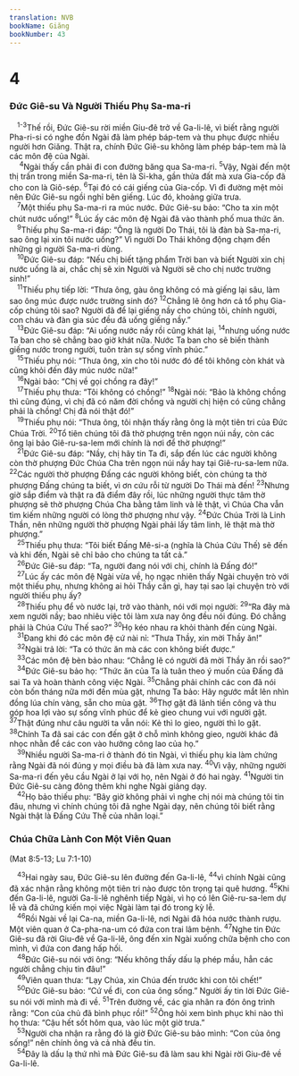 ```yaml
---
translation: NVB
bookName: Giăng 
bookNumber: 43
---
```


<div class="title"><h1>4</h1><h3>Đức Giê-su Và Người Thiếu Phụ Sa-ma-ri </h3></div>
<span class="verse gi_4_1 gi_4_2+gi_4_3"> <sup>1-3</sup>Thế rồi, Đức Giê-su rời miền Giu-đê trở về Ga-li-lê, vì biết rằng người Pha-ri-si có nghe đồn Ngài đã làm phép báp-tem và thu phục được nhiều người hơn Giăng. Thật ra, chính Đức Giê-su không làm phép báp-tem mà là các môn đệ của Ngài. <br/> </span>
<span class="verse gi_4_4"><sup>4</sup>Ngài thấy cần phải đi con đường băng qua Sa-ma-ri. </span>
<span class="verse gi_4_5"><sup>5</sup>Vậy, Ngài đến một thị trấn trong miền Sa-ma-ri, tên là Si-kha, gần thửa đất mà xưa Gia-cốp đã cho con là Giô-sép. </span>
<span class="verse gi_4_6"><sup>6</sup>Tại đó có cái giếng của Gia-cốp. Vì đi đường mệt mỏi nên Đức Giê-su ngồi nghỉ bên giếng. Lúc đó, khoảng giữa trưa. <br/></span>
<span class="verse gi_4_7"> <sup>7</sup>Một thiếu phụ Sa-ma-ri ra múc nước. Đức Giê-su bảo: “Cho ta xin một chút nước uống!” </span>
<span class="verse gi_4_8"><sup>8</sup>Lúc ấy các môn đệ Ngài đã vào thành phố mua thức ăn. <br/></span>
<span class="verse gi_4_9"> <sup>9</sup>Thiếu phụ Sa-ma-ri đáp: “Ông là người Do Thái, tôi là đàn bà Sa-ma-ri, sao ông lại xin tôi nước uống?” Vì người Do Thái không động chạm đến những gì người Sa-ma-ri dùng. <br/></span>
<span class="verse gi_4_10"> <sup>10</sup>Đức Giê-su đáp: “Nếu chị biết tặng phẩm Trời ban và biết Người xin chị nước uống là ai, chắc chị sẽ xin Người và Người sẽ cho chị nước trường sinh!” <br/></span>
<span class="verse gi_4_11"> <sup>11</sup>Thiếu phụ tiếp lời: “Thưa ông, gàu ông không có mà giếng lại sâu, làm sao ông múc được nước trường sinh đó? </span>
<span class="verse gi_4_12"><sup>12</sup>Chẳng lẽ ông hơn cả tổ phụ Gia-cốp chúng tôi sao? Người đã để lại giếng nầy cho chúng tôi, chính người, con cháu và đàn gia súc đều đã uống giếng nầy.” <br/></span>
<span class="verse gi_4_13"> <sup>13</sup>Đức Giê-su đáp: “Ai uống nước nầy rồi cũng khát lại, </span>
<span class="verse gi_4_14"><sup>14</sup>nhưng uống nước Ta ban cho sẽ chẳng bao giờ khát nữa. Nước Ta ban cho sẽ biến thành giếng nước trong người, tuôn tràn sự sống vĩnh phúc.” <br/></span>
<span class="verse gi_4_15"> <sup>15</sup>Thiếu phụ nói: “Thưa ông, xin cho tôi nước đó để tôi không còn khát và cũng khỏi đến đây múc nước nữa!” <br/></span>
<span class="verse gi_4_16"> <sup>16</sup>Ngài bảo: “Chị về gọi chồng ra đây!” <br/></span>
<span class="verse gi_4_17"> <sup>17</sup>Thiếu phụ thưa: “Tôi không có chồng!” </span>
<span class="verse gi_4_18"><sup>18</sup>Ngài nói: “Bảo là không chồng thì cũng đúng, vì chị đã có năm đời chồng và người chị hiện có cũng chẳng phải là chồng! Chị đã nói thật đó!” <br/></span>
<span class="verse gi_4_19"> <sup>19</sup>Thiếu phụ nói: “Thưa ông, tôi nhận thấy rằng ông là một tiên tri của Đức Chúa Trời. </span>
<span class="verse gi_4_20"><sup>20</sup>Tổ tiên chúng tôi đã thờ phượng trên ngọn núi nầy, còn các ông lại bảo Giê-ru-sa-lem mới chính là nơi để thờ phượng!” <br/></span>
<span class="verse gi_4_21"> <sup>21</sup>Đức Giê-su đáp: “Nầy, chị hãy tin Ta đi, sắp đến lúc các người không còn thờ phượng Đức Chúa Cha trên ngọn núi nầy hay tại Giê-ru-sa-lem nữa. </span>
<span class="verse gi_4_22"><sup>22</sup>Các người thờ phượng Đấng các người không biết, còn chúng ta thờ phượng Đấng chúng ta biết, vì ơn cứu rỗi từ người Do Thái mà đến! </span>
<span class="verse gi_4_23"><sup>23</sup>Nhưng giờ sắp điểm và thật ra đã điểm đây rồi, lúc những người thực tâm thờ phượng sẽ thờ phượng Chúa Cha bằng tâm linh và lẽ thật, vì Chúa Cha vẫn tìm kiếm những người có lòng thờ phượng như vậy. </span>
<span class="verse gi_4_24"><sup>24</sup>Đức Chúa Trời là Linh Thần, nên những người thờ phượng Ngài phải lấy tâm linh, lẽ thật mà thờ phượng.” <br/></span>
<span class="verse gi_4_25"> <sup>25</sup>Thiếu phụ thưa: “Tôi biết Đấng Mê-si-a (nghĩa là Chúa Cứu Thế) sẽ đến và khi đến, Ngài sẽ chỉ bảo cho chúng ta tất cả.” <br/></span>
<span class="verse gi_4_26"> <sup>26</sup>Đức Giê-su đáp: “Ta, người đang nói với chị, chính là Đấng đó!” <br/></span>
<span class="verse gi_4_27"> <sup>27</sup>Lúc ấy các môn đệ Ngài vừa về, họ ngạc nhiên thấy Ngài chuyện trò với một thiếu phụ, nhưng không ai hỏi Thầy cần gì, hay tại sao lại chuyện trò với người thiếu phụ ấy? <br/></span>
<span class="verse gi_4_28"> <sup>28</sup>Thiếu phụ để vò nước lại, trở vào thành, nói với mọi người: </span>
<span class="verse gi_4_29"><sup>29</sup>“Ra đây mà xem người nầy; bao nhiêu việc tôi làm xưa nay ông đều nói đúng. Đó chẳng phải là Chúa Cứu Thế sao?” </span>
<span class="verse gi_4_30"><sup>30</sup>Họ kéo nhau ra khỏi thành đến cùng Ngài. <br/></span>
<span class="verse gi_4_31"> <sup>31</sup>Đang khi đó các môn đệ cứ nài nỉ: “Thưa Thầy, xin mời Thầy ăn!” <br/></span>
<span class="verse gi_4_32"> <sup>32</sup>Ngài trả lời: “Ta có thức ăn mà các con không biết được.” <br/></span>
<span class="verse gi_4_33"> <sup>33</sup>Các môn đệ bèn bảo nhau: “Chẳng lẽ có người đã mời Thầy ăn rồi sao?” <br/></span>
<span class="verse gi_4_34"> <sup>34</sup>Đức Giê-su bảo họ: “Thức ăn của Ta là tuân theo ý muốn của Đấng đã sai Ta và hoàn thành công việc Ngài. </span>
<span class="verse gi_4_35"><sup>35</sup>Chẳng phải chính các con đã nói còn bốn tháng nữa mới đến mùa gặt, nhưng Ta bảo: Hãy ngước mắt lên nhìn đồng lúa chín vàng, sẵn cho mùa gặt. </span>
<span class="verse gi_4_36"><sup>36</sup>Thợ gặt đã lãnh tiền công và thu góp hoa lợi vào sự sống vĩnh phúc để kẻ gieo chung vui với người gặt. </span>
<span class="verse gi_4_37"><sup>37</sup>Thật đúng như câu người ta vẫn nói: Kẻ thì lo gieo, người thì lo gặt. </span>
<span class="verse gi_4_38"><sup>38</sup>Chính Ta đã sai các con đến gặt ở chỗ mình không gieo, người khác đã nhọc nhằn để các con vào hưởng công lao của họ.” <br/></span>
<span class="verse gi_4_39"> <sup>39</sup>Nhiều người Sa-ma-ri ở thành đó tin Ngài, vì thiếu phụ kia làm chứng rằng Ngài đã nói đúng y mọi điều bà đã làm xưa nay. </span>
<span class="verse gi_4_40"><sup>40</sup>Vì vậy, những người Sa-ma-ri đến yêu cầu Ngài ở lại với họ, nên Ngài ở đó hai ngày. </span>
<span class="verse gi_4_41"><sup>41</sup>Người tin Đức Giê-su càng đông thêm khi nghe Ngài giảng dạy. <br/></span>
<span class="verse gi_4_42"> <sup>42</sup>Họ bảo thiếu phụ: “Bây giờ không phải vì nghe chị nói mà chúng tôi tin đâu, nhưng vì chính chúng tôi đã nghe Ngài dạy, nên chúng tôi biết rằng Ngài thật là Đấng Cứu Thế của nhân loại.” <br/></span>
<div class="title"><h3>Chúa Chữa Lành Con Một Viên Quan </h3><p>(Mat 8:5-13; Lu 7:1-10) </p></div>
<span class="verse gi_4_43"> <sup>43</sup>Hai ngày sau, Đức Giê-su lên đường đến Ga-li-lê, </span>
<span class="verse gi_4_44"><sup>44</sup>vì chính Ngài cũng đã xác nhận rằng không một tiên tri nào được tôn trọng tại quê hương. </span>
<span class="verse gi_4_45"><sup>45</sup>Khi đến Ga-li-lê, người Ga-li-lê nghênh tiếp Ngài, vì họ có lên Giê-ru-sa-lem dự lễ và đã chứng kiến mọi việc Ngài làm tại đó trong kỳ lễ. <br/></span>
<span class="verse gi_4_46"> <sup>46</sup>Rồi Ngài về lại Ca-na, miền Ga-li-lê, nơi Ngài đã hóa nước thành rượu. Một viên quan ở Ca-pha-na-um có đứa con trai lâm bệnh. </span>
<span class="verse gi_4_47"><sup>47</sup>Nghe tin Đức Giê-su đã rời Giu-đê về Ga-li-lê, ông đến xin Ngài xuống chữa bệnh cho con mình, vì đứa con đang hấp hối. <br/></span>
<span class="verse gi_4_48"> <sup>48</sup>Đức Giê-su nói với ông: “Nếu không thấy dấu lạ phép mầu, hẳn các người chẳng chịu tin đâu!” <br/></span>
<span class="verse gi_4_49"> <sup>49</sup>Viên quan thưa: “Lạy Chúa, xin Chúa đến trước khi con tôi chết!” <br/></span>
<span class="verse gi_4_50"> <sup>50</sup>Đức Giê-su bảo: “Cứ về đi, con của ông sống.” Người ấy tin lời Đức Giê-su nói với mình mà đi về. </span>
<span class="verse gi_4_51"><sup>51</sup>Trên đường về, các gia nhân ra đón ông trình rằng: “Con của chủ đã bình phục rồi!” </span>
<span class="verse gi_4_52"><sup>52</sup>Ông hỏi xem bình phục khi nào thì họ thưa: “Cậu hết sốt hôm qua, vào lúc một giờ trưa.” <br/></span>
<span class="verse gi_4_53"> <sup>53</sup>Người cha nhận ra rằng đó là giờ Đức Giê-su bảo mình: “Con của ông sống!” nên chính ông và cả nhà đều tin. <br/></span>
<span class="verse gi_4_54"> <sup>54</sup>Đây là dấu lạ thứ nhì mà Đức Giê-su đã làm sau khi Ngài rời Giu-đê về Ga-li-lê. <br/></span>

